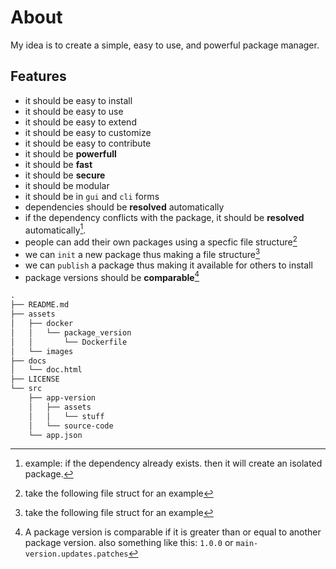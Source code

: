 # About

My idea is to create a simple, easy to use, and powerful package manager.

## Features

- it should be easy to install
- it should be easy to use
- it should be easy to extend
- it should be easy to customize
- it should be easy to contribute
- it should be **powerfull**
- it should be **fast**
- it should be **secure**
- it should be modular
- it should be in `gui` and `cli` forms
- dependencies should be **resolved** automatically
- if the dependency conflicts with the package, it should be **resolved** automatically[^1].
- people can add their own packages using a specfic file structure[^2]
- we can `init` a new package thus making a file structure[^2]
- we can `publish` a package thus making it available for others to install
- package versions should be **comparable**[^3]

[^1]: example: if the dependency already exists. then it will create an isolated package.

[^2]: take the following file struct for an example

```txt
.
├── README.md
├── assets
│   ├── docker
│   │   └── package_version
│   │       └── Dockerfile
│   └── images
├── docs
│   └── doc.html
├── LICENSE
└── src
    ├── app-version
    │   ├── assets
    │   │   └── stuff
    │   └── source-code
    └── app.json
```

[^3]: A package version is comparable if it is greater than or equal to another package version. also something like this: `1.0.0` or `main-version.updates.patches`

